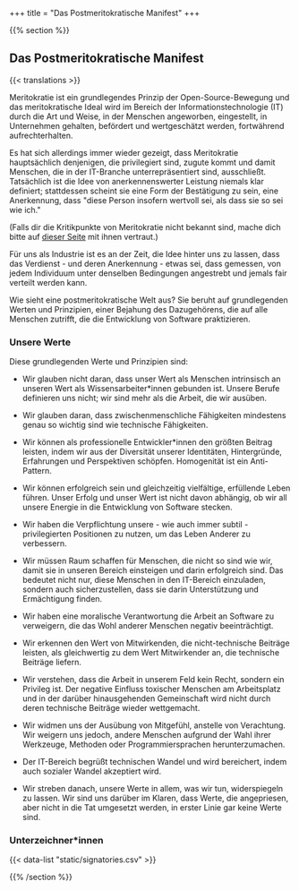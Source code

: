 +++
title = "Das Postmeritokratische Manifest"
+++

{{% section %}}

## Das Postmeritokratische Manifest

{{< translations >}}

Meritokratie ist ein grundlegendes Prinzip der Open-Source-Bewegung und das meritokratische Ideal wird im Bereich der Informationstechnologie (IT) durch die Art und Weise, in der Menschen angeworben, eingestellt, in Unternehmen gehalten, befördert und wertgeschätzt werden, fortwährend aufrechterhalten.

Es hat sich allerdings immer wieder gezeigt, dass Meritokratie hauptsächlich denjenigen, die privilegiert sind, zugute kommt und damit Menschen, die in der IT-Branche unterrepräsentiert sind, ausschließt.
Tatsächlich ist die Idee von anerkennenswerter Leistung niemals klar definiert; stattdessen scheint sie eine Form der Bestätigung zu sein, eine Anerkennung, dass "diese Person insofern wertvoll sei, als dass sie so sei wie ich."

(Falls dir die Kritikpunkte von Meritokratie nicht bekannt sind, mache dich bitte auf <a href="/meritocracy/">dieser Seite</a> mit ihnen vertraut.)

Für uns als Industrie ist es an der Zeit, die Idee hinter uns zu lassen, dass das Verdienst - und deren Anerkennung - etwas sei, dass gemessen, von jedem Individuum  unter denselben Bedingungen angestrebt und jemals fair verteilt werden kann.

Wie sieht eine postmeritokratische Welt aus? Sie beruht auf grundlegenden Werten und Prinzipien, einer Bejahung des Dazugehörens, die auf alle Menschen zutrifft, die die Entwicklung von Software praktizieren.

### Unsere Werte

Diese grundlegenden Werte und Prinzipien sind:

* Wir glauben nicht daran, dass unser Wert als Menschen intrinsisch an unseren Wert als Wissensarbeiter*innen gebunden ist. Unsere Berufe definieren uns nicht; wir sind mehr als die Arbeit, die wir ausüben.

* Wir glauben daran, dass zwischenmenschliche Fähigkeiten mindestens genau so wichtig sind wie technische Fähigkeiten.

* Wir können als professionelle Entwickler*innen den größten Beitrag leisten, indem wir aus der Diversität unserer Identitäten, Hintergründe, Erfahrungen und Perspektiven schöpfen. Homogenität ist ein Anti-Pattern.

* Wir können erfolgreich sein und gleichzeitig vielfältige, erfüllende Leben führen. Unser Erfolg und unser Wert ist nicht davon abhängig, ob wir all unsere Energie in die Entwicklung von Software stecken.

* Wir haben die Verpflichtung unsere - wie auch immer subtil - privilegierten Positionen zu nutzen, um das Leben Anderer zu verbessern.

* Wir müssen Raum schaffen für Menschen, die nicht so sind wie wir, damit sie in unseren Bereich einsteigen und darin erfolgreich sind. Das bedeutet nicht nur, diese Menschen in den IT-Bereich einzuladen, sondern auch sicherzustellen, dass sie darin Unterstützung und Ermächtigung finden.

* Wir haben eine moralische Verantwortung die Arbeit an Software zu verweigern, die das Wohl anderer Menschen negativ beeinträchtigt.

* Wir erkennen den Wert von Mitwirkenden, die nicht-technische Beiträge leisten, als gleichwertig zu dem Wert Mitwirkender an, die technische Beiträge liefern.

* Wir verstehen, dass die Arbeit in unserem Feld kein Recht, sondern ein Privileg ist. Der negative Einfluss toxischer Menschen am Arbeitsplatz und in der darüber hinausgehenden Gemeinschaft wird nicht durch deren technische Beiträge wieder wettgemacht.

* Wir widmen uns der Ausübung von Mitgefühl, anstelle von Verachtung. Wir weigern uns jedoch, andere Menschen aufgrund der Wahl ihrer Werkzeuge, Methoden oder Programmiersprachen herunterzumachen.

* Der IT-Bereich begrüßt technischen Wandel und wird bereichert, indem auch sozialer Wandel akzeptiert wird.

* Wir streben danach, unsere Werte in allem, was wir tun, widerspiegeln zu lassen. Wir sind uns darüber im Klaren, dass Werte, die angepriesen, aber nicht in die Tat umgesetzt werden, in erster Linie gar keine Werte sind.


### Unterzeichner*innen

{{< data-list "static/signatories.csv" >}}

{{% /section %}}
